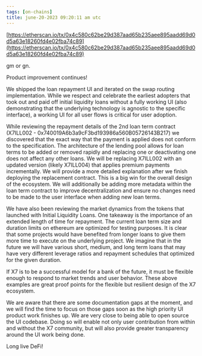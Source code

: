 ```yaml
---
tags: [on-chains]
title: june-20-2023 09:20:11 am utc
---
```


[https://etherscan.io/tx/0x4c580c62be29d387aad65b235aee895aadd69d0d5a63e18260fd4e02fba74c89](https://etherscan.io/tx/0x4c580c62be29d387aad65b235aee895aadd69d0d5a63e18260fd4e02fba74c89)

gm or gn.

Product improvement continues!

We shipped the loan repayment UI and iterated on the swap routing implementation. While we respect and celebrate the earliest adopters that took out and paid off initial liquidity loans without a fully working UI (also demonstrating that the underlying technology is agnostic to the specific interface), a working UI for all user flows is critical for user adoption.

While reviewing the repayment details of the 2nd loan term contract (X7ILL002 - 0x740019A6b3a9cF3bd193986a560B05726143B217) we discovered that the exact way that the payment is applied does not conform to the specification. The architecture of the lending pool allows for loan terms to be added or removed rapidly and replacing one or deactivating one does not affect any other loans. We will be replacing X7ILL002 with an updated version (likely X7ILL004) that applies premium payments incrementally. We will provide a more detailed explanation after we finish deploying the replacement contract. This is a big win for the overall design of the ecosystem. We will additionally be adding more metadata within the loan term contract to improve decentralization and ensure no changes need to be made to the user interface when adding new loan terms.

We have also been reviewing the market dynamics from the tokens that launched with Initial Liquidity Loans. One takeaway is the importance of an extended length of time for repayment. The current loan term size and duration limits on ethereum are optimized for testing purposes. It is clear that some projects would have benefited from longer loans to give them more time to execute on the underlying project. We imagine that in the future we will have various short, medium, and long term loans that may have very different leverage ratios and repayment schedules that optimized for the given duration.

If X7 is to be a successful model for a bank of the future, it must be flexible enough to respond to market trends and user behavior. These above examples are great proof points for the flexible but resilient design of the X7 ecosystem.

We are aware that there are some documentation gaps at the moment, and we will find the time to focus on those gaps soon as the high priority UI product work finishes up. We are very close to being able to open source the UI codebase. Doing so will enable not only user contribution from within and without the X7 community, but will also provide greater transparency around the UI work being done.

Long live DeFi!
